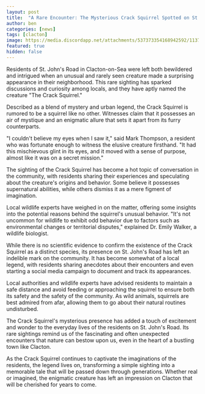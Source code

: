 ```yaml
---
layout: post
title:  "A Rare Encounter: The Mysterious Crack Squirrel Spotted on St. John's Road, Clacton"
author: ben
categories: [news]
tags: [clacton]
image: https://media.discordapp.net/attachments/537373354168942592/1137752853566476378/84rb91k264gb1.jpg
featured: true
hidden: false
---
```


Residents of St. John's Road in Clacton-on-Sea were left both bewildered and intrigued when an unusual and rarely seen creature made a surprising appearance in their neighborhood. This rare sighting has sparked discussions and curiosity among locals, and they have aptly named the creature "The Crack Squirrel."

Described as a blend of mystery and urban legend, the Crack Squirrel is rumored to be a squirrel like no other. Witnesses claim that it possesses an air of mystique and an enigmatic allure that sets it apart from its furry counterparts.

"I couldn't believe my eyes when I saw it," said Mark Thompson, a resident who was fortunate enough to witness the elusive creature firsthand. "It had this mischievous glint in its eyes, and it moved with a sense of purpose, almost like it was on a secret mission."

The sighting of the Crack Squirrel has become a hot topic of conversation in the community, with residents sharing their experiences and speculating about the creature's origins and behavior. Some believe it possesses supernatural abilities, while others dismiss it as a mere figment of imagination.

Local wildlife experts have weighed in on the matter, offering some insights into the potential reasons behind the squirrel's unusual behavior. "It's not uncommon for wildlife to exhibit odd behavior due to factors such as environmental changes or territorial disputes," explained Dr. Emily Walker, a wildlife biologist.

While there is no scientific evidence to confirm the existence of the Crack Squirrel as a distinct species, its presence on St. John's Road has left an indelible mark on the community. It has become somewhat of a local legend, with residents sharing anecdotes about their encounters and even starting a social media campaign to document and track its appearances.

Local authorities and wildlife experts have advised residents to maintain a safe distance and avoid feeding or approaching the squirrel to ensure both its safety and the safety of the community. As wild animals, squirrels are best admired from afar, allowing them to go about their natural routines undisturbed.

The Crack Squirrel's mysterious presence has added a touch of excitement and wonder to the everyday lives of the residents on St. John's Road. Its rare sightings remind us of the fascinating and often unexpected encounters that nature can bestow upon us, even in the heart of a bustling town like Clacton.

As the Crack Squirrel continues to captivate the imaginations of the residents, the legend lives on, transforming a simple sighting into a memorable tale that will be passed down through generations. Whether real or imagined, the enigmatic creature has left an impression on Clacton that will be cherished for years to come.
